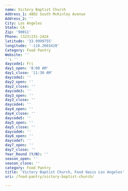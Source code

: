 ```yaml
---
name: Victory Baptist Church
Address_1: 4802 South McKinley Avenue
Address_2: ''
City: Los Angeles
State: CA
Zip: '90011'
Phone: (323)231-2424
latitude: '33.9999755'
longitude: '-118.2603428'
Category: Food Pantry
Website: ''
'': ''
daycode1: Fri
day1_open: '8:00 AM'
day1_close: '11:30 AM'
daycode2: ''
day2_open: ''
day2_close: ''
daycode3: ''
day3_open: ''
day3_close: ''
daycode4: ''
day4_open: ''
day4_close: ''
daycode5: ''
day5_open: ''
day5_close: ''
daycode6: ''
day6_open: ''
daycode7: ''
day7_open: ''
day7_close: ''
Year_Round (Y/N): ''
season_open: ''
season_close: ''
category: Food Pantry
title: 'Victory Baptist Church, Food Oasis Los Angeles'
uri: /food-pantry/victory-baptist-church/

---
```

